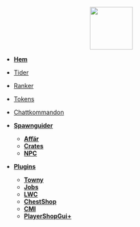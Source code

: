<!-- docs/_sidebar.md -->

<a href="https://ekstammen.nu/">
<p align="center">
<img width="100" height="100" src="https://ekstammen.nu/img/serverlogo.png">  
</p>
</a>

- [**Hem**](/)
- [Tider](tider.md)
- [Ranker](ranker.md)
- [Tokens](tokens.md)
- [Chattkommandon](chattkommandon.md)

- [**Spawnguider**](spawn/README.md) 
  - [**Affär**](spawn/affär.md)
  - [**Crates**](spawn/crates.md)
  - [**NPC**](spawn/npc.md)

- [**Plugins**](plugins/README.md)
  - [**Towny**](plugins/towny.md)
  - [**Jobs**](plugins/jobs.md)
  - [**LWC**](plugins/lwc.md)
  - [**ChestShop**](plugins/chestshop.md)
  - [**CMI**](plugins/cmi.md)
  - [**PlayerShopGui+**](plugins/playershopgui.md)
